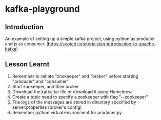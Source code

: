 kafka-playground
==================

Introduction
------------------
An example of setting up a simple kafka project, using python as producer and js as consumer. (https://scotch.io/tutorials/an-introduction-to-apache-kafka)

Lesson Learnt
------------------
1. Remember to initiate "zookeeper" and "broker" before starting "producer" and "consumer"
2. Start zookeeper, and then broker
3. Download the kafka tar file or download it using Homebrew
4. Create a topic need to specify a zookeeper with flag "--zookeeper"
5. The logs of the messages are stored in directory specified by server.properties (broker's config)
6. Remember python virtual environment for producer.py
